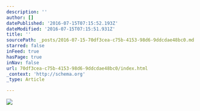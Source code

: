 ```yaml
---
description: ''
author: []
datePublished: '2016-07-15T07:15:52.193Z'
dateModified: '2016-07-15T07:15:51.931Z'
title: ''
sourcePath: _posts/2016-07-15-70df3cea-c75b-4153-98d6-9ddcdae48bc0.md
starred: false
inFeed: true
hasPage: true
inNav: false
url: 70df3cea-c75b-4153-98d6-9ddcdae48bc0/index.html
_context: 'http://schema.org'
_type: Article

---
```

![](https://the-grid-user-content.s3-us-west-2.amazonaws.com/c3b9eff3-2cc1-4a45-8358-10127546bb5c.jpg)